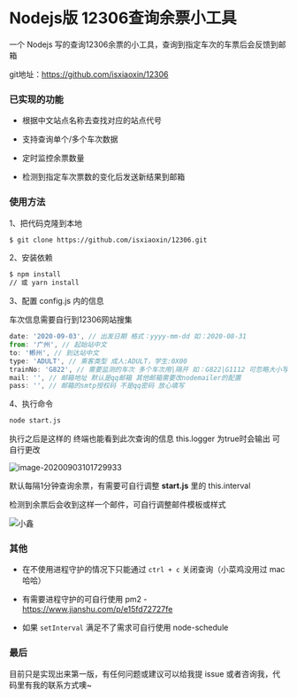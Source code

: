 # Nodejs版 12306查询余票小工具
一个 Nodejs 写的查询12306余票的小工具，查询到指定车次的车票后会反馈到邮箱

git地址：https://github.com/isxiaoxin/12306



### 已实现的功能

- 根据中文站点名称去查找对应的站点代号

- 支持查询单个/多个车次数据

- 定时监控余票数量

- 检测到指定车次票数的变化后发送新结果到邮箱

  

### 使用方法

1、把代码克隆到本地

```bash
$ git clone https://github.com/isxiaoxin/12306.git
```

2、安装依赖

```bash
$ npm install
// 或 yarn install
```

3、配置 config.js 内的信息

车次信息需要自行到12306网站搜集

```javascript
date: '2020-09-03', // 出发日期 格式：yyyy-mm-dd 如：2020-08-31
from: '广州', // 起始站中文
to: '郴州', // 到达站中文
type: 'ADULT', // 乘客类型 成人:ADULT，学生:0X00
trainNo: 'G822', // 需要监测的车次 多个车次用|隔开 如：G822|G1112 可忽略大小写
mail: '', // 邮箱地址 默认是qq邮箱 其他邮箱需要改nodemailer的配置
pass: '', // 邮箱的smtp授权码 不是qq密码 放心填写
```

4、执行命令

```bash
node start.js
```

执行之后是这样的 终端也能看到此次查询的信息 this.logger 为true时会输出 可自行更改

![image-20200903101729933](https://s1.ax1x.com/2020/09/03/wCKgln.png)

默认每隔1分钟查询余票，有需要可自行调整 **start.js** 里的 this.interval

检测到余票后会收到这样一个邮件，可自行调整邮件模板或样式

![小鑫](https://s1.ax1x.com/2020/09/03/wCE3gf.png)



### 其他

- 在不使用进程守护的情况下只能通过 `ctrl + c` 关闭查询（小菜鸡没用过 mac 哈哈）

- 有需要进程守护的可自行使用 pm2 - https://www.jianshu.com/p/e15fd72727fe
- 如果 `setInterval` 满足不了需求可自行使用 node-schedule



### 最后

目前只是实现出来第一版，有任何问题或建议可以给我提 issue 或者咨询我，代码里有我的联系方式噢~

